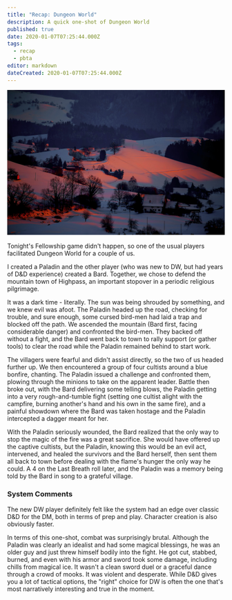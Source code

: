 ```yaml
---
title: "Recap: Dungeon World"
description: A quick one-shot of Dungeon World
published: true
date: 2020-01-07T07:25:44.000Z
tags:
  - recap
  - pbta
editor: markdown
dateCreated: 2020-01-07T07:25:44.000Z
---
```


![Featured Image](recap-dungeon-world.jpg)

Tonight's Fellowship game didn't happen, so one of the usual players facilitated Dungeon World for a couple of us.

I created a Paladin and the other player (who was new to DW, but had years of D&D experience) created a Bard. Together, we chose to defend the mountain town of Highpass, an important stopover in a periodic religious pilgrimage.

It was a dark time - literally. The sun was being shrouded by something, and we knew evil was afoot. The Paladin headed up the road, checking for trouble, and sure enough, some cursed bird-men had laid a trap and blocked off the path. We ascended the mountain (Bard first, facing considerable danger) and confronted the bird-men. They backed off without a fight, and the Bard went back to town to rally support (or gather tools) to clear the road while the Paladin remained behind to start work.

The villagers were fearful and didn't assist directly, so the two of us headed further up. We then encountered a group of four cultists around a blue bonfire, chanting. The Paladin issued a challenge and confronted them, plowing through the minions to take on the apparent leader. Battle then broke out, with the Bard delivering some telling blows, the Paladin getting into a very rough-and-tumble fight (setting one cultist alight with the campfire, burning another's hand and his own in the same fire), and a painful showdown where the Bard was taken hostage and the Paladin intercepted a dagger meant for her.

With the Paladin seriously wounded, the Bard realized that the only way to stop the magic of the fire was a great sacrifice. She would have offered up the captive cultists, but the Paladin, knowing this would be an evil act, intervened, and healed the survivors and the Bard herself, then sent them all back to town before dealing with the flame's hunger the only way he could. A 4 on the Last Breath roll later, and the Paladin was a memory being told by the Bard in song to a grateful village.

### System Comments

The new DW player definitely felt like the system had an edge over classic D&D for the DM, both in terms of prep and play. Character creation is also obviously faster.

In terms of this one-shot, combat was surprisingly brutal. Although the Paladin was clearly an idealist and had some magical blessings, he was an older guy and just threw himself bodily into the fight. He got cut, stabbed, burned, and even with his armor and sword took some damage, including chills from magical ice. It wasn't a clean sword duel or a graceful dance through a crowd of mooks. It was violent and desperate. While D&D gives you a lot of tactical options, the "right" choice for DW is often the one that's most narratively interesting and true in the moment.


    